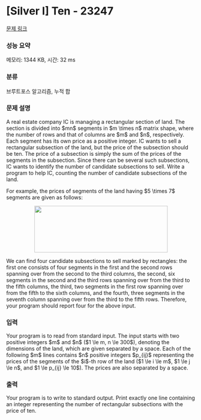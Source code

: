 # [Silver I] Ten - 23247 

[문제 링크](https://www.acmicpc.net/problem/23247) 

### 성능 요약

메모리: 1344 KB, 시간: 32 ms

### 분류

브루트포스 알고리즘, 누적 합

### 문제 설명

<p>A real estate company IC is managing a rectangular section of land. The section is divided into $mn$ segments in $m \times n$ matrix shape, where the number of rows and that of columns are $m$ and $n$, respectively. Each segment has its own price as a positive integer. IC wants to sell a rectangular subsection of the land, but the price of the subsection should be ten. The price of a subsection is simply the sum of the prices of the segments in the subsection. Since there can be several such subsections, IC wants to identify the number of candidate subsections to sell. Write a program to help IC, counting the number of candidate subsections of the land.</p>

<p>For example, the prices of segments of the land having $5 \times 7$ segments are given as follows:</p>

<p style="text-align: center;"><img alt="" src="" style="width: 355px; height: 124px;"></p>

<p>We can find four candidate subsections to sell marked by rectangles: the first one consists of four segments in the first and the second rows spanning over from the second to the third columns, the second, six segments in the second and the third rows spanning over from the third to the fifth columns, the third, two segments in the first row spanning over from the fifth to the sixth columns, and the fourth, three segments in the seventh column spanning over from the third to the fifth rows. Therefore, your program should report four for the above input.</p>

### 입력 

 <p>Your program is to read from standard input. The input starts with two positive integers $m$ and $n$ ($1 \le m, n \le 300$), denoting the dimensions of the land, which are given separated by a space. Each of the following $m$ lines contains $n$ positive integers $p_{ij}$ representing the prices of the segments of the $i$-th row of the land ($1 \le i \le m$, $1 \le j \le n$, and $1 \le p_{ij} \le 10$). The prices are also separated by a space.</p>

### 출력 

 <p>Your program is to write to standard output. Print exactly one line containing an integer representing the number of rectangular subsections with the price of ten.</p>

